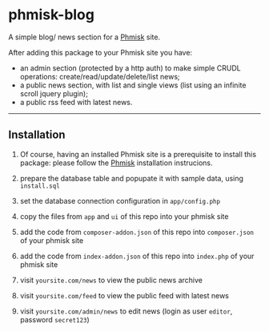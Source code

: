 phmisk-blog
===========

A simple blog/ news section for a [Phmisk](https://github.com/groucho75/phmisk) site.

After adding this package to your Phmisk site you have:

* an admin section (protected by a http auth) to make simple CRUDL operations: create/read/update/delete/list news;
* a public news section, with list and single views (list using an infinite scroll jquery plugin);
* a public rss feed with latest news.

***

Installation
------------

1. Of course, having an installed Phmisk site is a prerequisite to install this package: please follow the [Phmisk](https://github.com/groucho75/phmisk) installation instrucions.

2. prepare the database table and popupate it with sample data, using `install.sql`

3. set the database connection configuration in `app/config.php`

4. copy the files from `app` and `ui` of this repo into your phmisk site

5. add the code from `composer-addon.json` of this repo into `composer.json` of your phmisk site

6. add the code from `index-addon.json` of this repo into `index.php` of your phmisk site

7. visit `yoursite.com/news` to view the public news archive

8. visit `yoursite.com/feed` to view the public feed with latest news

9. visit `yoursite.com/admin/news` to edit news (login as user `editor`, password `secret123`)



